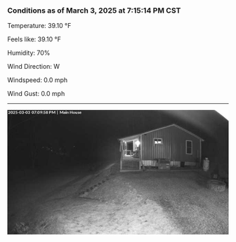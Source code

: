### Conditions as of March 3, 2025 at 7:15:14 PM CST 

Temperature: 39.10 &deg;F

Feels like: 39.10 &deg;F

Humidity: 70%

Wind Direction: W

Windspeed: 0.0 mph

Wind Gust: 0.0 mph

---

<img src="./images/latest.jpeg"/>

